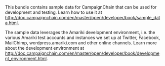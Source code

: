 This bundle contains sample data for CampaignChain that can be used for
development and testing. Learn how to use it at http://doc.campaignchain.com/en/master/open/developer/book/sample_data.html.

The sample data leverages the Amariki development environment, i.e. the various
Amariki test accounts and instances we set up at Twitter, Facebook, MailChimp,
wordpress.amariki.com and other online channels. Learn more about the
development environment at http://doc.campaignchain.com/en/master/open/developer/book/development_environment.html.